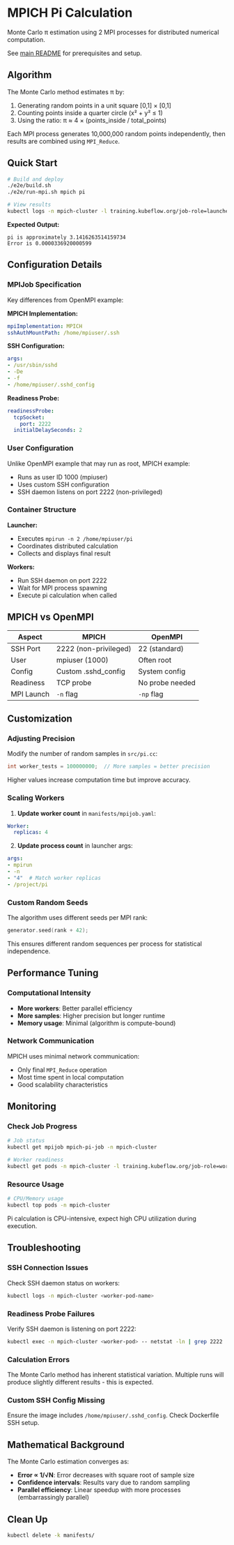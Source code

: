# MPICH Pi Calculation

Monte Carlo π estimation using 2 MPI processes for distributed numerical computation.

See [main README](../README.md) for prerequisites and setup.

## Algorithm

The Monte Carlo method estimates π by:
1. Generating random points in a unit square [0,1] × [0,1]
2. Counting points inside a quarter circle (x² + y² ≤ 1)
3. Using the ratio: π ≈ 4 × (points_inside / total_points)

Each MPI process generates 10,000,000 random points independently, then results are combined using `MPI_Reduce`.

## Quick Start

```bash
# Build and deploy
./e2e/build.sh
./e2e/run-mpi.sh mpich pi

# View results
kubectl logs -n mpich-cluster -l training.kubeflow.org/job-role=launcher
```

**Expected Output:**
```
pi is approximately 3.1416263514159734
Error is 0.0000336920000599
```

## Configuration Details

### MPIJob Specification

Key differences from OpenMPI example:

**MPICH Implementation:**
```yaml
mpiImplementation: MPICH
sshAuthMountPath: /home/mpiuser/.ssh
```

**SSH Configuration:**
```yaml
args:
- /usr/sbin/sshd
- -De
- -f
- /home/mpiuser/.sshd_config
```

**Readiness Probe:**
```yaml
readinessProbe:
  tcpSocket:
    port: 2222
  initialDelaySeconds: 2
```

### User Configuration

Unlike OpenMPI example that may run as root, MPICH example:
- Runs as user ID 1000 (mpiuser)
- Uses custom SSH configuration
- SSH daemon listens on port 2222 (non-privileged)

### Container Structure

**Launcher:**
- Executes `mpirun -n 2 /home/mpiuser/pi`
- Coordinates distributed calculation
- Collects and displays final result

**Workers:**
- Run SSH daemon on port 2222
- Wait for MPI process spawning
- Execute pi calculation when called

## MPICH vs OpenMPI

| Aspect | MPICH | OpenMPI |
|--------|--------|---------|
| SSH Port | 2222 (non-privileged) | 22 (standard) |
| User | mpiuser (1000) | Often root |
| Config | Custom .sshd_config | System config |
| Readiness | TCP probe | No probe needed |
| MPI Launch | `-n` flag | `-np` flag |

## Customization

### Adjusting Precision

Modify the number of random samples in `src/pi.cc`:
```cpp
int worker_tests = 100000000;  // More samples = better precision
```

Higher values increase computation time but improve accuracy.

### Scaling Workers

1. **Update worker count** in `manifests/mpijob.yaml`:
```yaml
Worker:
  replicas: 4
```

2. **Update process count** in launcher args:
```yaml
args:
- mpirun
- -n
- "4"  # Match worker replicas
- /project/pi
```

### Custom Random Seeds

The algorithm uses different seeds per MPI rank:
```cpp
generator.seed(rank + 42);
```

This ensures different random sequences per process for statistical independence.

## Performance Tuning

### Computational Intensity

- **More workers**: Better parallel efficiency
- **More samples**: Higher precision but longer runtime
- **Memory usage**: Minimal (algorithm is compute-bound)

### Network Communication

MPICH uses minimal network communication:
- Only final `MPI_Reduce` operation
- Most time spent in local computation
- Good scalability characteristics

## Monitoring

### Check Job Progress

```bash
# Job status
kubectl get mpijob mpich-pi-job -n mpich-cluster

# Worker readiness
kubectl get pods -n mpich-cluster -l training.kubeflow.org/job-role=worker
```

### Resource Usage

```bash
# CPU/Memory usage
kubectl top pods -n mpich-cluster
```

Pi calculation is CPU-intensive, expect high CPU utilization during execution.

## Troubleshooting

### SSH Connection Issues

Check SSH daemon status on workers:
```bash
kubectl logs -n mpich-cluster <worker-pod-name>
```

### Readiness Probe Failures

Verify SSH daemon is listening on port 2222:
```bash
kubectl exec -n mpich-cluster <worker-pod> -- netstat -ln | grep 2222
```

### Calculation Errors

The Monte Carlo method has inherent statistical variation. Multiple runs will produce slightly different results - this is expected.

### Custom SSH Config Missing

Ensure the image includes `/home/mpiuser/.sshd_config`. Check Dockerfile SSH setup.

## Mathematical Background

The Monte Carlo estimation converges as:
- **Error ∝ 1/√N**: Error decreases with square root of sample size
- **Confidence intervals**: Results vary due to random sampling
- **Parallel efficiency**: Linear speedup with more processes (embarrassingly parallel)

## Clean Up

```bash
kubectl delete -k manifests/
```
